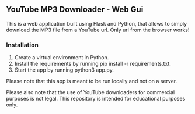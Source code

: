 ## YouTube MP3 Downloader - Web Gui

This is a web application built using Flask and Python, that allows to simply download the MP3 file from a YouTube url. Only url from the browser works!

### Installation

1. Create a virtual environment in Python.
2. Install the requirements by running pip install -r requirements.txt.
3. Start the app by running python3 app.py.

Please note that this app is meant to be run locally and not on a server.

Please also note that the use of YouTube downloaders for commercial purposes is not legal. This repository is intended for educational purposes only.